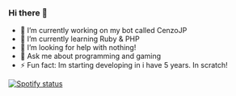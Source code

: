 ### Hi there 👋



- 🔭 I’m currently working on my bot called CenzoJP
- 🌱 I’m currently learning Ruby & PHP
- 🤔 I’m looking for help with nothing!
- 💬 Ask me about programming and gaming
- ⚡ Fun fact: Im starting developing in i have 5 years. In scratch!

[![Spotify status](https://spotify-github-profile.vercel.app/api/view?uid=23qizlnz47tg1we1zaguzyvtr&cover_image=true&theme=default)](https://nkcf.tk)
